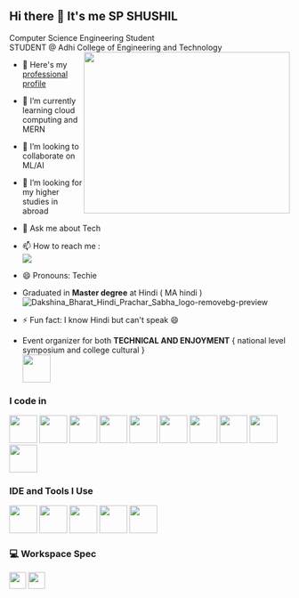 ## Hi there 👋 It's me SP SHUSHIL

Computer Science Engineering Student <br>
STUDENT @ Adhi College of Engineering and Technology <br>
<img align="right" width="370" height="290" src="https://camo.githubusercontent.com/2366b34bb903c09617990fb5fff4622f3e941349e846ddb7e73df872a9d21233/68747470733a2f2f63646e2e6472696262626c652e636f6d2f75736572732f3733303730332f73637265656e73686f74732f363538313234332f6176656e746f2e676966">
- 🔭 Here's my [professional profile](https://spshushil004.wixsite.com/cyberbeam)                                                 
- 🌱 I’m currently learning cloud computing and MERN
- 👯 I’m looking to collaborate on ML/AI
- 🤔 I’m looking for my higher studies in abroad
- 💬 Ask me about Tech
- 📫 How to reach me :
<br />  [<img src="https://img.shields.io/badge/LinkedIn-0077B5?style=for-the-badge&logo=linkedin&logoColor=white" />](https://www.linkedin.com/in/sp-shushil-876149230?utm_source=share&utm_campaign=share_via&utm_content=profile&utm_medium=android_app)
- 😄 Pronouns: Techie
- Graduated in **Master degree** at Hindi ( MA hindi ) <br>
![Dakshina_Bharat_Hindi_Prachar_Sabha_logo-removebg-preview](https://github.com/user-attachments/assets/d29ba48d-9bad-4acf-aaa8-a99eede93357)

- ⚡ Fun fact: I know Hindi but can't speak 😄
- Event organizer for both **TECHNICAL AND ENJOYMENT** { national level symposium and college cultural } <br>
<img height="50" width="50" src="https://cebroid.vercel.app/static/media/Cebroid.8be58ecbabd1e4d1e540.png" /><br>

### I code in
<img height="50" width="50" src="https://img.icons8.com/color/48/000000/python.png" /> <img height="50" width="50" src="https://img.icons8.com/color/48/000000/java-coffee-cup-logo.png" /> <img height="50" width="50" src="https://img.icons8.com/color/48/000000/html-5.png" /> <img height="50" width="50" src="https://img.icons8.com/color/48/000000/css3.png" /> 
<img height="50" width="50" src="https://img.icons8.com/color/48/000000/javascript.png"/> <img height="50" width="50" src="https://img.icons8.com/color/48/000000/react-native.png"/>  <img height="50" width="50" src="https://img.icons8.com/color/48/000000/mysql-logo.png"/> <img height="50" width="50" src="https://img.icons8.com/color/48/000000/mongodb.png"/> <img height="50" width="50" src="https://img.icons8.com/color/48/000000/nodejs.png"/> <img height="50" width="50" src="https://img.icons8.com/color/48/000000/spring-logo.png"/> 

### IDE and Tools I Use
<img height="50" width="50" src="https://img.icons8.com/color/48/000000/visual-studio-code-2019.png"/> <img height="50" width="50" src="https://img.icons8.com/color/48/000000/pycharm.png"/>  <img height="50" width="50" src="https://img.icons8.com/doodle/48/000000/adobe-photoshop.png"/> <img height="50" width="50" src="https://img.icons8.com/color/48/000000/figma--v1.png"/> <img height="50" src="https://static.vecteezy.com/system/resources/thumbnails/048/759/334/small_2x/canva-transparent-icon-free-png.png"/> 


### 💻 Workspace Spec
<img height="30" src="https://encrypted-tbn0.gstatic.com/images?q=tbn:ANd9GcTM4WBVIZAJ6ossI_wnz7i65Xt5jNH85NLUPLRwXDDRYEmtj6f9ECM4ZDFAq3inwumWm2U&usqp=CAU"> <img height="30" src="https://img.shields.io/badge/AMD-Ryzen_5_4600H-ED1C24?style=for-the-badge&logo=amd&logoColor=white"/> 
